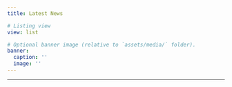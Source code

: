 ```yaml
---
title: Latest News

# Listing view
view: list

# Optional banner image (relative to `assets/media/` folder).
banner:
  caption: ''
  image: ''
---
```


--- 


